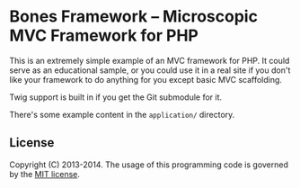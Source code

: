 Bones Framework – Microscopic MVC Framework for PHP
===================================================

This is an extremely simple example of an MVC framework for PHP. It could serve
as an educational sample, or you could use it in a real site if you don't like
your framework to do anything for you except basic MVC scaffolding.

Twig support is built in if you get the Git submodule for it.

There's some example content in the `application/` directory.

License
-------

Copyright (C) 2013-2014. The usage of this programming code
is governed by the [MIT license](http://opensource.org/licenses/MIT).
